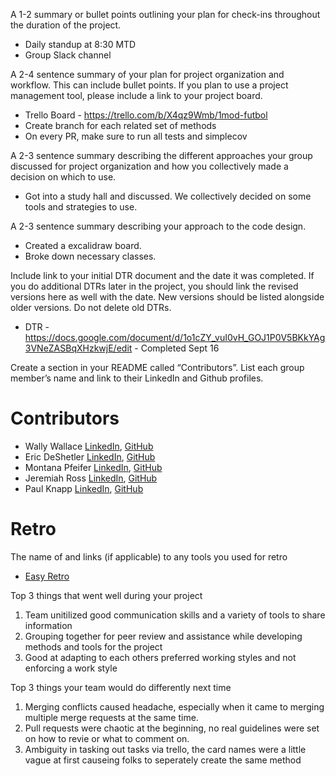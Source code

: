 A 1-2 summary or bullet points outlining your plan for check-ins throughout the duration of the project.
 - Daily standup at 8:30 MTD
 - Group Slack channel

A 2-4 sentence summary of your plan for project organization and workflow. This can include bullet points. If you plan to use a project management tool, please include a link to your project board.
 - Trello Board - https://trello.com/b/X4qz9Wmb/1mod-futbol
 - Create branch for each related set of methods
 - On every PR, make sure to run all tests and simplecov
   
A 2-3 sentence summary describing the different approaches your group discussed for project organization and how you collectively made a decision on which to use.
  - Got into a study hall and discussed. We collectively decided on some tools and strategies to use.
  
A 2-3 sentence summary describing your approach to the code design.
 - Created a excalidraw board.
 - Broke down necessary classes.

Include link to your initial DTR document and the date it was completed. If you do additional DTRs later in the project, you should link the revised versions here as well with the date. New versions should be listed alongside older versions. Do not delete old DTRs.
- DTR - https://docs.google.com/document/d/1o1cZY_vuI0vH_GOJ1P0V5BKkYAg3VNeZASBqXHzkwjE/edit - Completed Sept 16

Create a section in your README called “Contributors”. List each group member’s name and link to their LinkedIn and Github profiles.
# Contributors
 - Wally Wallace [LinkedIn](https://www.linkedin.com/in/wally-wallace-719b0875/), [GitHub](https://github.com/wally-yawn)
 - Eric DeShetler [LinkedIn](https://www.linkedin.com/in/ericdeshetler/), [GitHub](https://github.com/ejdesh)
 - Montana Pfeifer [LinkedIn](https://www.linkedin.com/in/montana-pfeifer/), [GitHub](https://github.com/Montana-Pfeifer)
 - Jeremiah Ross [LinkedIn](https://www.linkedin.com/in/jeremiahross/), [GitHub](https://github.com/Crosswolfv1)
 - Paul Knapp [LinkedIn](https://media1.tenor.com/m/RfJzepsDdmYAAAAC/rat-spinning.gif), [GitHub](https://github.com/Paul-Knapp)

# Retro
The name of and links (if applicable) to any tools you used for retro
 - [Easy Retro](https://easyretro.io/publicboard/vZXr1QSxjIbe3BJCKn3McsvfRCT2/a3d9ae2d-1bc3-4705-9c80-315f4f0dfb17)
 
Top 3 things that went well during your project

 1. Team unitilized good communication skills and a variety of tools to share information
 2. Grouping together for peer review and assistance while developing methods and tools for the project
 3. Good at adapting to each others preferred working styles and not enforcing a work style

Top 3 things your team would do differently next time

 1. Merging conflicts caused headache, especially when it came to merging multiple merge requests at the same time.
 2. Pull requests were chaotic at the beginning, no real guidelines were set on how to revie or what to comment on.
 3. Ambiguity in tasking out tasks via trello, the card names were a little vague at first causeing folks to seperately create the same method